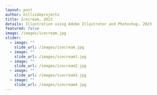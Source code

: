 ```yaml
---
layout: post
author: hillsideprojects
title: Icecream, 2023
details: Illustration using Adobe Illustrator and Photoshop, 2023
featured: false
image: /images/icecream.jpg
slider:
  - image: ""
    slide_url: /images/icecream.jpg
  - image: ""
    slide_url: /images/icecream1.jpg
  - image: ""
    slide_url: /images/icecream2.jpg
  - image: ""
    slide_url: /images/icecream3.jpg
  - image: ""
    slide_url: /images/icecream4.jpg
---
```

